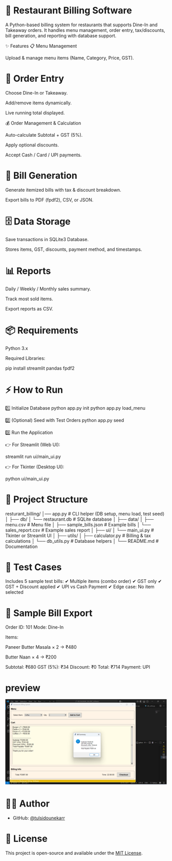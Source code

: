 # 🍴 Restaurant Billing Software

A Python-based billing system for restaurants that supports Dine-In and Takeaway orders.
It handles menu management, order entry, tax/discounts, bill generation, and reporting with database support.

✨ Features
📋 Menu Management

Upload & manage menu items (Name, Category, Price, GST).

# 🛒 Order Entry

Choose Dine-In or Takeaway.

Add/remove items dynamically.

Live running total displayed.

💰 Order Management & Calculation

Auto-calculate Subtotal + GST (5%).

Apply optional discounts.

Accept Cash / Card / UPI payments.

# 🧾 Bill Generation

Generate itemized bills with tax & discount breakdown.

Export bills to PDF (fpdf2), CSV, or JSON.

# 🗄 Data Storage

Save transactions in SQLite3 Database.

Stores items, GST, discounts, payment method, and timestamps.

# 📊 Reports

Daily / Weekly / Monthly sales summary.

Track most sold items.

Export reports as CSV.

# 📦 Requirements

Python 3.x

Required Libraries:

pip install streamlit pandas fpdf2

# ⚡ How to Run
1️⃣ Initialize Database
python app.py init
python app.py load_menu

2️⃣ (Optional) Seed with Test Orders
python app.py seed

3️⃣ Run the Application

👉 For Streamlit (Web UI):

streamlit run ui/main_ui.py


👉 For Tkinter (Desktop UI):

python ui/main_ui.py

# 📂 Project Structure
resturant_billing/
│── app.py                  # CLI helper (DB setup, menu load, test seed)
│
├── db/
│   └── restaurant.db        # SQLite database
│
├── data/
│   ├── menu.csv             # Menu file
│   ├── sample_bills.json    # Example bills
│   └── sales_report.csv     # Example sales report
│
├── ui/
│   └── main_ui.py           # Tkinter or Streamlit UI
│
├── utils/
│   ├── calculator.py        # Billing & tax calculations
│   └── db_utils.py          # Database helpers
│
└── README.md                # Documentation

# 🧪 Test Cases

Includes 5 sample test bills:
✔ Multiple items (combo order)
✔ GST only
✔ GST + Discount applied
✔ UPI vs Cash Payment
✔ Edge case: No item selected

# 📸 Sample Bill Export

Order ID: 101
Mode: Dine-In

Items:

Paneer Butter Masala × 2 → ₹480

Butter Naan × 4 → ₹200

Subtotal: ₹680
GST (5%): ₹34
Discount: ₹0
Total: ₹714
Payment: UPI

# preview

![image alt](https://github.com/tulsidounekarr/RESTAURANT_BILLING_SOFTWARE_/blob/3555d9d9d5702936371583026506773f3186814b/Screenshot%20(18).png)

# 👨‍💻 Author

- GitHub: [@tulsidounekarr](https://github.com/tulsidounekarr)
  
# 📄 License

This project is open-source and available under the [MIT License](LICENSE).
